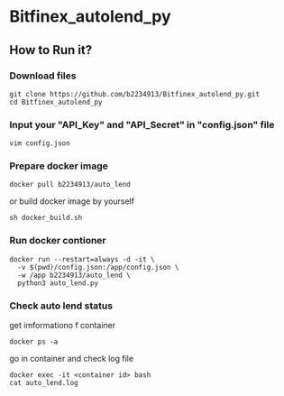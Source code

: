 # Bitfinex_autolend_py

## How to Run it?

### Download files

```
git clone https://github.com/b2234913/Bitfinex_autolend_py.git
cd Bitfinex_autolend_py
````

### Input your "API_Key" and "API_Secret" in "config.json" file

```
vim config.json
```

### Prepare docker image
```
docker pull b2234913/auto_lend
```
or build docker image by yourself
```
sh docker_build.sh
```

### Run docker contioner

```
docker run --restart=always -d -it \
  -v $(pwd)/config.json:/app/config.json \
  -w /app b2234913/auto_lend \
  python3 auto_lend.py
```

### Check auto lend status
get imformationo f container
```
docker ps -a 
```
go in container and check log file
```
docker exec -it <container id> bash
cat auto_lend.log
```